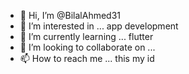 - 👋 Hi, I’m @BilalAhmed31
- 👀 I’m interested in ... app development 
- 🌱 I’m currently learning ... flutter 
- 💞️ I’m looking to collaborate on ...
- 📫 How to reach me ... this my id

<!---
BilalAhmed31/BilalAhmed31 is a ✨ special ✨ repository because its `README.md` (this file) appears on your GitHub profile.
You can click the Preview link to take a look at your changes.
--->
